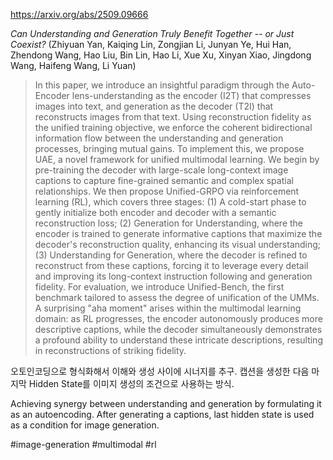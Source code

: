 https://arxiv.org/abs/2509.09666

*Can Understanding and Generation Truly Benefit Together -- or Just Coexist?* (Zhiyuan Yan, Kaiqing Lin, Zongjian Li, Junyan Ye, Hui Han, Zhendong Wang, Hao Liu, Bin Lin, Hao Li, Xue Xu, Xinyan Xiao, Jingdong Wang, Haifeng Wang, Li Yuan)

> In this paper, we introduce an insightful paradigm through the Auto-Encoder lens-understanding as the encoder (I2T) that compresses images into text, and generation as the decoder (T2I) that reconstructs images from that text. Using reconstruction fidelity as the unified training objective, we enforce the coherent bidirectional information flow between the understanding and generation processes, bringing mutual gains. To implement this, we propose UAE, a novel framework for unified multimodal learning. We begin by pre-training the decoder with large-scale long-context image captions to capture fine-grained semantic and complex spatial relationships. We then propose Unified-GRPO via reinforcement learning (RL), which covers three stages: (1) A cold-start phase to gently initialize both encoder and decoder with a semantic reconstruction loss; (2) Generation for Understanding, where the encoder is trained to generate informative captions that maximize the decoder's reconstruction quality, enhancing its visual understanding; (3) Understanding for Generation, where the decoder is refined to reconstruct from these captions, forcing it to leverage every detail and improving its long-context instruction following and generation fidelity. For evaluation, we introduce Unified-Bench, the first benchmark tailored to assess the degree of unification of the UMMs. A surprising "aha moment" arises within the multimodal learning domain: as RL progresses, the encoder autonomously produces more descriptive captions, while the decoder simultaneously demonstrates a profound ability to understand these intricate descriptions, resulting in reconstructions of striking fidelity.


오토인코딩으로 형식화해서 이해와 생성 사이에 시너지를 추구. 캡션을 생성한 다음 마지막 Hidden State를 이미지 생성의 조건으로 사용하는 방식.

<english>
Achieving synergy between understanding and generation by formulating it as an autoencoding. After generating a captions, last hidden state is used as a condition for image generation.
</english>

#image-generation #multimodal #rl 